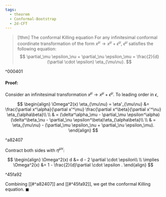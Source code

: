 ```yaml
---
tags:
  - theorem
  - Conformal-Bootstrap
  - 2d-CFT
---
```


> [!thm] The conformal Killing equation
> For any infinitesimal conformal coordinate transformation of the form $x^\mu \rightarrow x^\mu + \epsilon^\mu$, $\epsilon^\mu$ satisfies the following equation:
> $$
>\partial_\mu \epsilon_\nu + \partial_\nu \epsilon_\mu = \frac{2}{d} (\partial \cdot \epsilon) \eta_{\mu\nu}.
>$$

^000401

#### Proof:
Consider an infinitesimal transformation $x^\mu \rightarrow x^\mu + \epsilon^\mu$. To leading order in $\epsilon$,

$$
\begin{align}
 \Omega^2(x) \eta_{\mu\nu} = \eta'_{\mu\nu} &= \frac{\partial x^\alpha}{\partial x'^\mu} \frac{\partial x^\beta}{\partial x'^\nu} \eta_{\alpha\beta}\\ \\
 & = (\delta^\alpha_\mu - \partial_\mu \epsilon^\alpha)(\delta^\beta_\nu - \partial_\nu \epsilon^\beta)\eta_{\alpha\beta}\\ \\
 & = \eta_{\mu\nu} - (\partial_\mu \epsilon_\nu + \partial_\nu \epsilon_\mu).
\end{align}
$$

^a82407

Contract both sides with $\eta^{\mu\nu}$:

$$
\begin{align}
 \Omega^2(x) d &= d - 2 \partial \cdot \epsilon\\ \\
 \implies \Omega^2(x) &= 1 - \frac{2}{d}\partial \cdot \epsilon
.
\end{align}
$$

^45fa92

Combining [[#^a82407]] and [[#^45fa92]], we get the conformal Killing equation. $\blacksquare$